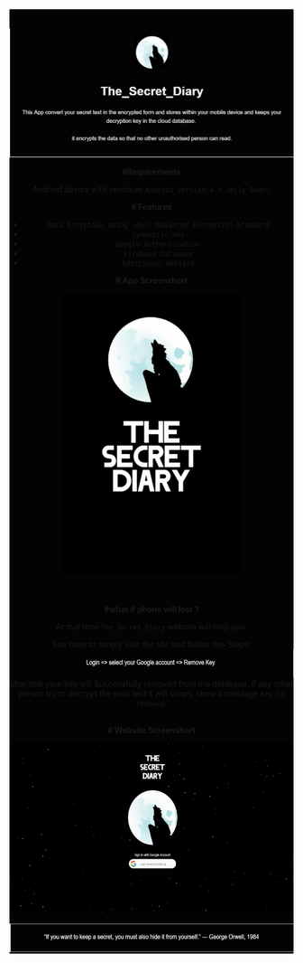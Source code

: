 <div style="background-color:rgba(0, 0, 0, 0.99);text-align:center; vertical-align: middle;   padding-top: 20px;">
<p align="center">
    <img src="Images/intro.JPG" alt=" logo" >
  </a>
</p>

**#Requirements**

Android device with minimum `Android version(4.3 Jelly Bean)`

**# Features**
* `Data Encyption using (AES):Advanced Encryption Standard`
* `Symmetric Key`
* `Google Authentication`
* `Firebase Database`
* `Additional Website`

**# App Screenshort** 

 <img src="Images/appgif.gif" alt=" logo" wiinstadth="500" height="500">

<br><br>
**#what if phone will lost ?**

At that time `The_Secret_Diary` website will help you.
 
You have to simply visit the site and follow this Steps:
<img src="Images/step.JPG"  wiinstadth="100" height="50">
<br>
after that your key will Successfully removed from the database.
if any other person try to decrypt the your text it will simply show a message `Key is removed`.
<br><br>

**# Website Screenshort**

 <img src="Images/web3.gif"  wiinstadth="500" height="300">
<br><br>



 <img src="Images/qoute.JPG"  wiinstadth="500" height="50">

